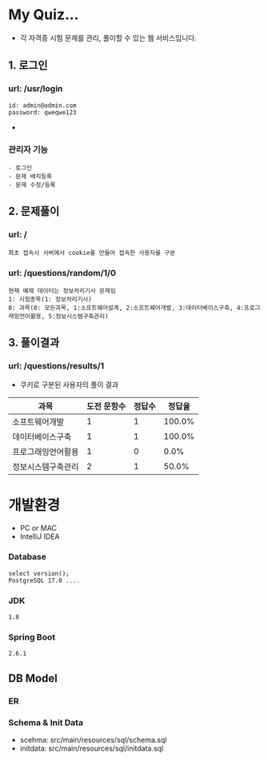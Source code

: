 
# My Quiz...
* 각 자격증 시험 문제를 관리, 풀이할 수 있는 웹 서비스입니다.

## 1. 로그인
### url: /usr/login
```text
id: admin@admin.com
password: qweqwe123
```
- 
### 관리자 기능
    - 로그인
    - 문제 배치등록
    - 문제 수정/등록

## 2. 문제풀이
### url: /
```text
최초 접속시 서버에서 cookie를 만들어 접속한 사용자를 구분
```

### url: /questions/random/1/0
```text
현재 예제 데이터는 정보처리기사 문제임
1: 시험종목(1: 정보처리기사)
0: 과목(0: 모든과목, 1:소프트웨어설계, 2:소프트웨어개발, 3:데이터베이스구축, 4:프로그래밍언어활용, 5:정보시스템구축관리)
```

## 3. 풀이결과
### url: /questions/results/1
* 쿠키로 구분된 사용자의 풀이 결과

| 과목             | 도전 문항수 | 정답수 | 정답율 |
|------------------|-------------|--------|--------|
| 소프트웨어개발    | 1           | 1      | 100.0% |
| 데이터베이스구축  | 1           | 1      | 100.0% |
| 프로그래밍언어활용 | 1           | 0      | 0.0%   |
| 정보시스템구축관리 | 2           | 1      | 50.0%  |


# 개발환경
* PC or MAC
* IntelliJ IDEA

### Database
```
select version();
PostgreSQL 17.0 ....
```

### JDK
```text
1.8
```

### Spring Boot
```text
2.6.1
```

## DB Model
### ER


### Schema & Init Data
* scehma: src/main/resources/sql/schema.sql
* initdata: src/main/resources/sql/initdata.sql






